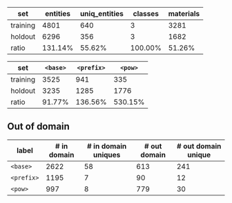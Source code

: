

| set      | entities | uniq_entities | classes  | materials |
|----------|----------|---------------|----------|-----------|
| training | 4801     | 640           | 3        | 3281      |
| holdout  | 6296     | 356           | 3        | 1682      |
| ratio    | 131.14%  | 55.62%        | 100.00%  | 51.26%    |



| set        | `<base>` | `<prefix>` | `<pow>`    |
|------------|----------|------------|------------|
| training   | 3525     | 941        | 335        |
| holdout    | 3235     | 1285       | 1776       |
| ratio      | 91.77%   | 136.56%    | 530.15%    |

## Out of domain

| label        | # in domain   | # in domain uniques   | # out domain   | # out domain unique   |
|--------------|---------------|-----------------------|----------------|-----------------------|
| `<base>`     | 2622          | 58                    | 613            | 241                   |
| `<prefix>`   | 1195          | 7                     | 90             | 12                    |
| `<pow>`      | 997           | 8                     | 779            | 30                    |
